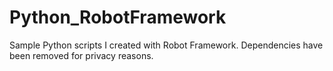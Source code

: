 # Python_RobotFramework
Sample Python scripts I created with Robot Framework. Dependencies have been removed for privacy reasons.
